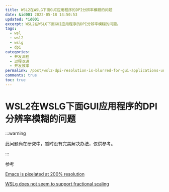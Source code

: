 ```yaml
---
title: WSL2在WSLG下面GUI应用程序的DPI分辨率模糊的问题
date: &id001 2022-05-18 14:50:53
updated: *id001
excerpt: WSL2在WSLG下面GUI应用程序的DPI分辨率模糊的问题。
tags:
  - wsl
  - wsl2
  - wslg
  - dpi
categories:
  - 开发流程
  - 过程改进
  - 开发效率
permalink: /post/wsl2-dpi-resolution-is-blurred-for-gui-applications-under-wslg.html
comments: true
toc: true
---
```

# WSL2在WSLG下面GUI应用程序的DPI分辨率模糊的问题

:::warning

此问题尚在研究中，暂时没有完美解决办法，仅供参考。

:::

参考

[Emacs is pixelated at 200% resolution](https://github.com/microsoft/wslg/issues/190)

[WSLg does not seem to support fractional scaling](https://github.com/microsoft/wslg/issues/23)